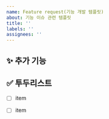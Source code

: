 ```yaml
---
name: Feature request(기능 개발 템플릿)
about: 기능 이슈 관련 템플릿
title: ''
labels: ''
assignees: ''
---
```


## ✨ 추가 기능

<!-- 어떤 기능을 개발 -->


## ✅ 투두리스트

- [ ] item
- [ ] item

